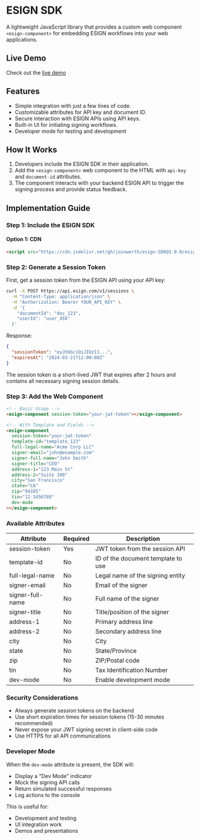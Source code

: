 # ESIGN SDK

A lightweight JavaScript library that provides a custom web component `<esign-component>` for embedding ESIGN workflows into your web applications.

## Live Demo

Check out the [live demo](https://joinworth.github.io/esign-SDK/example.html)

## Features

- Simple integration with just a few lines of code.
- Customizable attributes for API key and document ID.
- Secure interaction with ESIGN APIs using API keys.
- Built-in UI for initiating signing workflows.
- Developer mode for testing and development

## How It Works

1. Developers include the ESIGN SDK in their application.
2. Add the `<esign-component>` web component to the HTML with `api-key` and `document-id` attributes.
3. The component interacts with your backend ESIGN API to trigger the signing process and provide status feedback.

## Implementation Guide

### Step 1: Include the ESIGN SDK

#### Option 1: CDN

```html
<script src="https://cdn.jsdelivr.net/gh/joinworth/esign-SDK@1.0.0/esign-sdk.js"></script>
```

### Step 2: Generate a Session Token

First, get a session token from the ESIGN API using your API key:

```bash
curl -X POST https://api.esign.com/v1/sessions \
  -H "Content-Type: application/json" \
  -H "Authorization: Bearer YOUR_API_KEY" \
  -d '{
    "documentId": "doc_123",
    "userId": "user_456"
  }'
```

Response:

```json
{
  "sessionToken": "eyJhbGciOiJIUzI1...",
  "expiresAt": "2024-03-21T12:00:00Z"
}
```

The session token is a short-lived JWT that expires after 2 hours and contains all necessary signing session details.

### Step 3: Add the Web Component

```html
<!-- Basic Usage -->
<esign-component session-token="your-jwt-token"></esign-component>

<!-- With Template and Fields -->
<esign-component
  session-token="your-jwt-token"
  template-id="template_123"
  full-legal-name="Acme Corp LLC"
  signer-email="john@example.com"
  signer-full-name="John Smith"
  signer-title="CEO"
  address-1="123 Main St"
  address-2="Suite 100"
  city="San Francisco"
  state="CA"
  zip="94105"
  tin="12-3456789"
  dev-mode
></esign-component>
```

### Available Attributes

| Attribute        | Required | Description                        |
| ---------------- | -------- | ---------------------------------- |
| session-token    | Yes      | JWT token from the session API     |
| template-id      | No       | ID of the document template to use |
| full-legal-name  | No       | Legal name of the signing entity   |
| signer-email     | No       | Email of the signer                |
| signer-full-name | No       | Full name of the signer            |
| signer-title     | No       | Title/position of the signer       |
| address-1        | No       | Primary address line               |
| address-2        | No       | Secondary address line             |
| city             | No       | City                               |
| state            | No       | State/Province                     |
| zip              | No       | ZIP/Postal code                    |
| tin              | No       | Tax Identification Number          |
| dev-mode         | No       | Enable development mode            |

### Security Considerations

- Always generate session tokens on the backend
- Use short expiration times for session tokens (15-30 minutes recommended)
- Never expose your JWT signing secret in client-side code
- Use HTTPS for all API communications

### Developer Mode

When the `dev-mode` attribute is present, the SDK will:

- Display a "Dev Mode" indicator
- Mock the signing API calls
- Return simulated successful responses
- Log actions to the console

This is useful for:

- Development and testing
- UI integration work
- Demos and presentations
